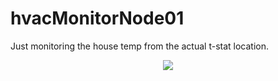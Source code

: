 # hvacMonitorNode01

Just monitoring the house temp from the actual t-stat location.
<p align="center"><img src="http://i.imgur.com/AhJXoua.jpg"/></p>
